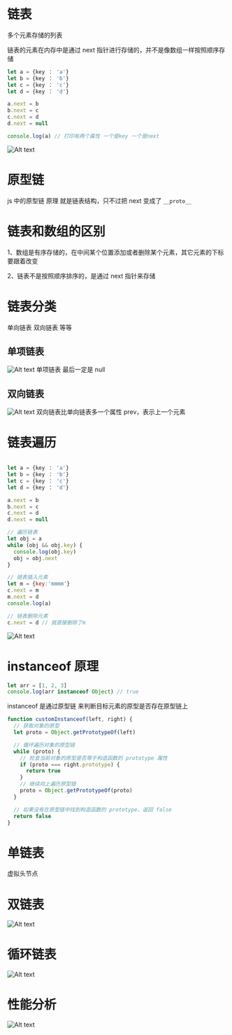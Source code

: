 # 链表

多个元素存储的列表

链表的元素在内存中是通过 next 指针进行存储的，并不是像数组一样按照顺序存储

```js
let a = {key ： 'a'}
let b = {key ： 'b'}
let c = {key ： 'c'}
let d = {key ： 'd'}

a.next = b
b.next = c
c.next = d
d.next = null

console.log(a) // 打印有两个属性 一个是key 一个是next
```

![Alt text](image.png)

# 原型链

js 中的原型链 原理 就是链表结构，只不过把 next 变成了 `__proto__`

# 链表和数组的区别

1、数组是有序存储的，在中间某个位置添加或者删除某个元素，其它元素的下标要跟着改变

2、链表不是按照顺序排序的，是通过 next 指针来存储

# 链表分类

单向链表
双向链表
等等

## 单项链表

![Alt text](image-1.png)
单项链表 最后一定是 null

## 双向链表

![Alt text](image-2.png)
双向链表比单向链表多一个属性 prev，表示上一个元素

# 链表遍历

```js

let a = {key ： 'a'}
let b = {key ： 'b'}
let c = {key ： 'c'}
let d = {key ： 'd'}

a.next = b
b.next = c
c.next = d
d.next = null

// 遍历链表
let obj = a
while (obj && obj.key) {
  console.log(obj.key)
  obj = obj.next
}

// 链表插入元素
let m = {key:'mmmm'}
c.next = m
m.next = d
console.log(a)

// 链表删除元素
c.next = d // 就直接删除了m
```

![Alt text](image-3.png)

# instanceof 原理

```js
let arr = [1, 2, 3]
console.log(arr instanceof Object) // true
```

instanceof 是通过原型链 来判断目标元素的原型是否存在原型链上

```js
function customInstanceof(left, right) {
  // 获取对象的原型
  let proto = Object.getPrototypeOf(left)

  // 循环遍历对象的原型链
  while (proto) {
    // 检查当前对象的原型是否等于构造函数的 prototype 属性
    if (proto === right.prototype) {
      return true
    }
    // 继续向上遍历原型链
    proto = Object.getPrototypeOf(proto)
  }

  // 如果没有在原型链中找到构造函数的 prototype，返回 false
  return false
}
```

# 单链表

虚拟头节点

# 双链表

![Alt text](image-4.png)

# 循环链表

![Alt text](image-5.png)

# 性能分析

![Alt text](image-6.png)
